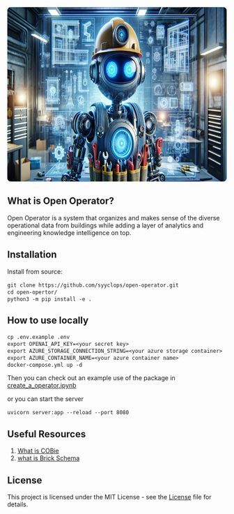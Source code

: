 <div align="center">
  <img height="400" src="./docs/assets/Futuristic%20Robot%20HVAC.png" style="border-radius: 8px;"/>
</div>

## What is Open Operator?

Open Operator is a system that organizes and makes sense of the diverse operational data from buildings while adding a layer of analytics and engineering knowledge intelligence on top.

## Installation

Install from source:

```
git clone https://github.com/syyclops/open-operator.git
cd open-opertor/
python3 -m pip install -e .
```

## How to use locally

```
cp .env.example .env
export OPENAI_API_KEY=<your secret key>
export AZURE_STORAGE_CONNECTION_STRING=<your azure storage container>
export AZURE_CONTAINER_NAME=<your azure container name>
docker-compose.yml up -d
```

Then you can check out an example use of the package in [create_a_operator.ipynb](./notebooks/creating_a_operator.ipynb)

or you can start the server

```
uvicorn server:app --reload --port 8080
```

## Useful Resources

1. [What is COBie](https://www.thenbs.com/knowledge/what-is-cobie)
2. [what is Brick Schema](https://brickschema.org/)

## License

This project is licensed under the MIT License - see the [License](./LICENSE) file for details.
